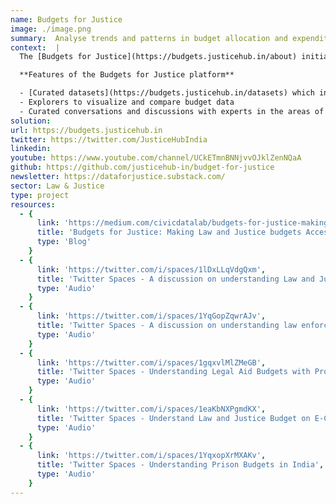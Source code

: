 ```yaml
---
name: Budgets for Justice
image: ./image.png
summary:  Analyse trends and patterns in budget allocation and expenditures for the law and justice sector.  
context:  |
  The [Budgets for Justice](https://budgets.justicehub.in/about) initiative, launched January 2022, is a curated open data platform that brings together open budget data from the Union Government of India over the last few years to reveal trends and patterns in budget allocation and expenditures for the law and justice sector. Our objective is to make budget data more accessible, usable and comprehensive so we can stay informed about how the law and justice sector (including courts, police, prison, legal aid etc.) is funded and sourced.

  **Features of the Budgets for Justice platform**

  - [Curated datasets](https://budgets.justicehub.in/datasets) which include budget data between the years 2015-16 and 2021-22 for specific schemes under different ministries and departments  
  - Explorers to visualize and compare budget data
  - Curated conversations and discussions with experts in the areas of public finance and law and justice to help understand the budgeting process and the data.
solution:
url: https://budgets.justicehub.in
twitter: https://twitter.com/JusticeHubIndia
linkedin:
youtube: https://www.youtube.com/channel/UCkETmnBNNjvvOJklZenNQaA
github: https://github.com/justicehub-in/budget-for-justice
newsletter: https://dataforjustice.substack.com/ 
sector: Law & Justice
type: project
resources:
  - {
      link: 'https://medium.com/civicdatalab/budgets-for-justice-making-law-and-justice-budgets-accessible-and-actionable-28eb56a0d348',
      title: 'Budgets for Justice: Making Law and Justice budgets Accessible and Actionable',
      type: 'Blog'
    }
  - {
      link: 'https://twitter.com/i/spaces/1lDxLLqVdgQxm',
      title: 'Twitter Spaces - A discussion on understanding Law and Justice budgets in India',
      type: 'Audio'
    }
  - {
      link: 'https://twitter.com/i/spaces/1YqGopZqwrAJv',
      title: 'Twitter Spaces - A discussion on understanding law enforcement budgets in India',
      type: 'Audio'
    }
  - {
      link: 'https://twitter.com/i/spaces/1gqxvlMlZMeGB',
      title: 'Twitter Spaces - Understanding Legal Aid Budgets with Project 39A',
      type: 'Audio'
    }
  - {
      link: 'https://twitter.com/i/spaces/1eaKbNXPgmdKX',
      title: 'Twitter Spaces - Understand Law and Justice Budget on E-Courts and Judicial Infra',
      type: 'Audio'
    }
  - {
      link: 'https://twitter.com/i/spaces/1YqxopXrMXAKv',
      title: 'Twitter Spaces - Understanding Prison Budgets in India',
      type: 'Audio'
    }
---
```

